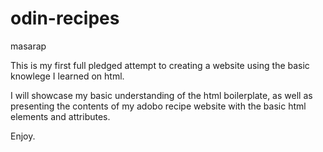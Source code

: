 # odin-recipes
masarap

This is my first full pledged attempt to creating a website using the basic knowlege I learned on html.

I will showcase my basic understanding of the html boilerplate, as well as presenting the contents of my adobo recipe website with the basic html elements and attributes.

Enjoy.